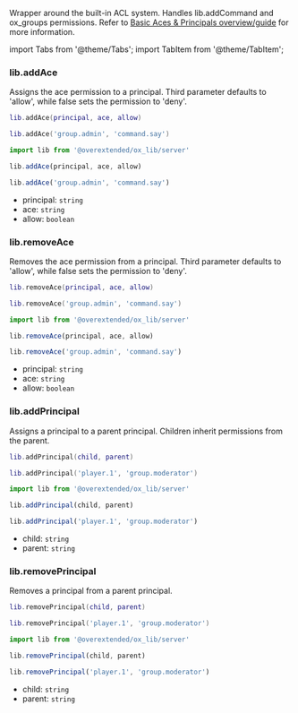 Wrapper around the built-in ACL system. Handles lib.addCommand and ox_groups permissions.
Refer to [Basic Aces & Principals overview/guide](https://forum.cfx.re/t/basic-aces-principals-overview-guide/90917) for more information.

import Tabs from '@theme/Tabs';
import TabItem from '@theme/TabItem';

### lib.addAce

Assigns the ace permission to a principal. Third parameter defaults to 'allow', while false sets the permission to 'deny'.

<Tabs>
<TabItem value='Lua'>

```lua
lib.addAce(principal, ace, allow)

lib.addAce('group.admin', 'command.say')
```

</TabItem>
<TabItem value='JS/TS'>

```ts
import lib from '@overextended/ox_lib/server'

lib.addAce(principal, ace, allow)

lib.addAce('group.admin', 'command.say')
```

</TabItem>
</Tabs>

* principal: `string`
* ace: `string`
* allow: `boolean`

### lib.removeAce

Removes the ace permission from a principal. Third parameter defaults to 'allow', while false sets the permission to 'deny'.

<Tabs>
<TabItem value='Lua'>

```lua
lib.removeAce(principal, ace, allow)

lib.removeAce('group.admin', 'command.say')
```

</TabItem>
<TabItem value='JS/TS'>

```ts
import lib from '@overextended/ox_lib/server'

lib.removeAce(principal, ace, allow)

lib.removeAce('group.admin', 'command.say')
```

</TabItem>
</Tabs>

* principal: `string`
* ace: `string`
* allow: `boolean`

### lib.addPrincipal

Assigns a principal to a parent principal. Children inherit permissions from the parent.

<Tabs>
<TabItem value='Lua'>

```lua
lib.addPrincipal(child, parent)

lib.addPrincipal('player.1', 'group.moderator')
```

</TabItem>
<TabItem value='JS/TS'>

```ts
import lib from '@overextended/ox_lib/server'

lib.addPrincipal(child, parent)

lib.addPrincipal('player.1', 'group.moderator')
```

</TabItem>
</Tabs>

* child: `string`
* parent: `string`

### lib.removePrincipal

Removes a principal from a parent principal.

<Tabs>
<TabItem value='Lua'>

```lua
lib.removePrincipal(child, parent)

lib.removePrincipal('player.1', 'group.moderator')
```

</TabItem>
<TabItem value='JS/TS'>

```ts
import lib from '@overextended/ox_lib/server'

lib.removePrincipal(child, parent)

lib.removePrincipal('player.1', 'group.moderator')
```

</TabItem>
</Tabs>

* child: `string`
* parent: `string`
